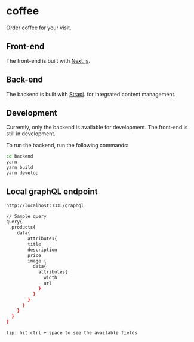 # coffee

Order coffee for your visit.

## Front-end

The front-end is built with [Next.js](https://nextjs.org/).

## Back-end

The backend is built with [Strapi](https://strapi.io/). for integrated content management.

## Development

Currently, only the backend is available for development. The front-end is still in development.

To run the backend, run the following commands:

```bash
cd backend
yarn
yarn build
yarn develop
```

## Local graphQL endpoint

```bash
http://localhost:1331/graphql

// Sample query
query{
  products{
    data{
    	attributes{
        title
        description
        price
        image {
          data{
            attributes{
              width
              url
            }
          }
        }
      }
    }
  }
}

tip: hit ctrl + space to see the available fields
```
